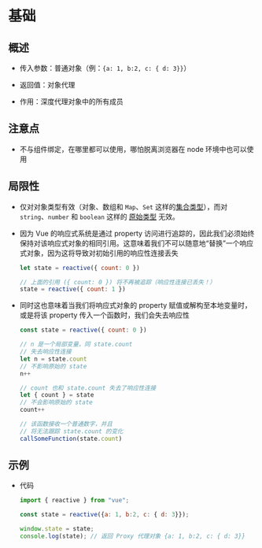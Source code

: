 # 基础

## 概述

  - 传入参数：普通对象（例：`{a: 1, b:2, c: { d: 3}}`）

  - 返回值：对象代理

  - 作用：深度代理对象中的所有成员

## 注意点

  - 不与组件绑定，在哪里都可以使用，哪怕脱离浏览器在 node 环境中也可以使用

## 局限性

  - 仅对对象类型有效（对象、数组和 `Map`、`Set` 这样的[集合类型](https://developer.mozilla.org/zh-CN/docs/Web/JavaScript/Reference/Global_Objects#使用键的集合对象 "集合类型")），而对 `string`、`number` 和 `boolean` 这样的 [原始类型](https://developer.mozilla.org/zh-CN/docs/Glossary/Primitive "原始类型") 无效。

  - 因为 Vue 的响应式系统是通过 property 访问进行追踪的，因此我们必须始终保持对该响应式对象的相同引用。这意味着我们不可以随意地“替换”一个响应式对象，因为这将导致对初始引用的响应性连接丢失

    ```javascript
    let state = reactive({ count: 0 })

    // 上面的引用 ({ count: 0 }) 将不再被追踪（响应性连接已丢失！）
    state = reactive({ count: 1 })
    ```

  - 同时这也意味着当我们将响应式对象的 property 赋值或解构至本地变量时，或是将该 property 传入一个函数时，我们会失去响应性

    ```javascript
    const state = reactive({ count: 0 })

    // n 是一个局部变量，同 state.count
    // 失去响应性连接
    let n = state.count
    // 不影响原始的 state
    n++

    // count 也和 state.count 失去了响应性连接
    let { count } = state
    // 不会影响原始的 state
    count++

    // 该函数接收一个普通数字，并且
    // 将无法跟踪 state.count 的变化
    callSomeFunction(state.count)
    ```

## 示例

  - 代码

    ```javascript
    import { reactive } from "vue";

    const state = reactive({a: 1, b:2, c: { d: 3}});

    window.state = state;
    console.log(state); // 返回 Proxy 代理对象 {a: 1, b:2, c: { d: 3}}
    ```
